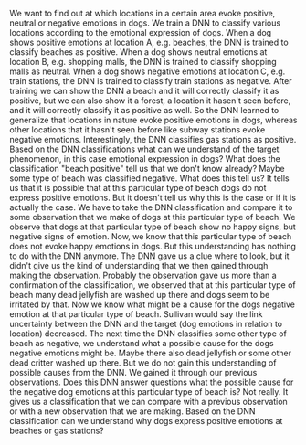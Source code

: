 We want to find out at which locations in a certain area evoke positive, neutral or negative emotions in dogs. We train a DNN to classify various locations according to the emotional expression of dogs.
When a dog shows positive emotions at location A, e.g. beaches, the DNN is trained to classify beaches as positive. When a dog shows neutral emotions at location B, e.g. shopping malls, the DNN is trained to classify shopping malls as neutral. When a dog shows negative emotions at location C, e.g. train stations, the DNN is trained to classify train stations as negative. 
After training we can show the DNN a beach and it will correctly classify it as positive, but we can also show it a forest, a location it hasen't seen before, and it will correctly classify it as positive as well. So the DNN learned to generalize that locations in nature evoke positive emotions in dogs, whereas other locations that it hasn't seen before like subway stations evoke negative emotions.
Interestingly, the DNN classifies gas stations as positive. 
Based on the DNN classifications what can we understand of the target phenomenon, in this case emotional expression in dogs?
What does the classification "beach positive" tell us that we don't know already?
Maybe some type of beach was classified negative. What does this tell us? It tells us that it is possible that at this particular type of beach dogs do not express positive emotions. But it doesn't tell us why this is the case or if it is actually the case. We have to take the DNN classification and compare it to some observation that we make of dogs at this particular type of beach. We observe that dogs at that particular type of beach show no happy signs, but negative signs of emotion. Now, we know that this particular type of beach does not evoke happy emotions in dogs. 
But this understanding has nothing to do with the DNN anymore. The DNN gave us a clue where to look, but it didn't give us the kind of understanding that we then gained through making the observation. Probably the observation gave us more than a confirmation of the classification, we observed that at this particular type of beach many dead jellyfish are washed up there and dogs seem to be irritated by that. Now we know what might be a cause for the dogs negative emotion at that particular type of beach. 
Sullivan would say the link uncertainty between the DNN and the target (dog emotions in relation to location) decreased.
The next time the DNN classifies some other type of beach as negative, we understand what a possible cause for the dogs negative emotions might be. Maybe there also dead jellyfish or some other dead critter washed up there. But we do not gain this understanding of possible causes from the DNN. We gained it through our previous observations. Does this DNN answer questions what the possible cause for the negative dog emotions at this particular type of beach is? Not really. It gives us a classification that we can compare with a previous observation or with a new observation that we are making. 
Based on the DNN classification can we understand why dogs express positive emotions at beaches or gas stations?

